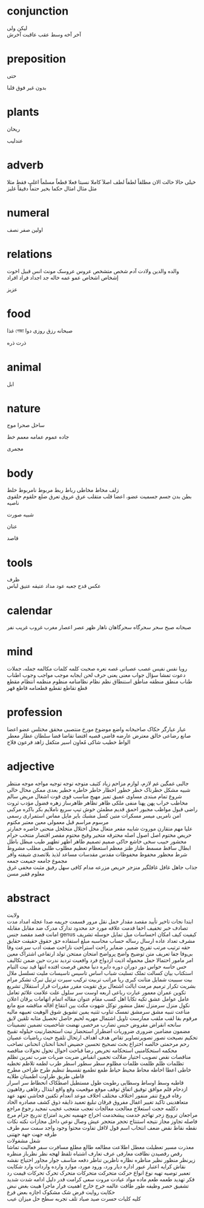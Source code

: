 # conjunction
لیکن
ولی   
آخر آخه 
وسط
عقب 
عاقبت
آخرش

# preposition
حتی

بدون
غیر
فوق 
قلبا

# plants
ریحان

عندلیب

# adverb
خیلی
حالا
حالت
الان 
مطلقاً
لطفاً
لطف 
اصلآ
کاملا
نسبتا
فعلا
قطعاً
مسلماً
اغلب
فقط
مثلا
مثل
مثال امثال
حکما
بخیر
حتماًّ
دقیقاً 
غلیز

# numeral
اولین
صفر
نصف 

# relations
والده 
والدین
ولادت
آدم
شخص
متشخص
عروس
عروسک
مونث
انس
قبیل
اخوت
إشخاص اشخاص
عمو
عمه
خاله
جد اجداد 
فراد افراد

عزیز

# food
غذا গেজা
صبحانه
رزق روزی
دوا

ذرت
ذره

# animal
ابل

# nature
ساحل
صحرا
موج

جاده 
عموم
عمامه
معمم
خط 

مجمری

# body
زلف
مخاط 
مخاطی 
رباط 
ربط 
مربوط 
نامربوط 
خلط  
بطن 
بدن 
جسم 
جسمیت 
عضو، اعضا 
قلب 
متقلب 
عرق عروق
تعرق 
ضلع 
حلقوم
حلقوی
ناصیه

شبیه
صورت

عنان

قاصد

# tools 
ظرف  
عکس
قدح
جعبه
عود 
مداد 
عتیقه 
عتیق 
لباس 

# calendar
صبحانه
صبح
سحر
سحرگاه سحرگاهان 
ناهار 
ظهر
عصر اعصار
مغرب 
غروب
غریب
نفر

# mind
رویا
نفس 
نفیس 
عصب
عصبانی
غصه 
نعره
صحبت
کلمه کلمات
مکالمه
جمله، جملات
دعوت
تمشا
سؤال
جواب
معنی
یعنی 
حرف
لحن
ایجابه 
موجب 
مواجب 
وجوب 
اطناب 
طناب 
منطق 
منطقه مناطق 
استنطاق
نظم 
نظام 
نظامنامه 
منظوم 
منظمه 
انتظام 
مقطع 
قطع 
تقاطع 
تقطیع 
قطعنامه 
قاطع 
قهر

# profession
عیار
عیارگر
حکاک
صاحبخانه
واضع 
موضوع 
مورخ
منتصبی
محقق
مختلس
عضو اعضا
صانع
رضاعی
خالق
معترض
عارضه
قاضی
قصیه
اقتضا 
تقاضا
قضا
سلطان 
عطار 
معطر 
الواط 
خطیب 
شاکی
مُعاوِن 
اسیر
متکفل 
زاهد 
فرعون 
فلاح 

# adjective
جالبی 
غمگین 
غم 
لازم، لوازم
مزاحم
زیاد
کثیف 
متوجه 
توجه
توجیه 
مواجه 
موجه 
منتظر
شبيه
مشکل
خطرناک 
خطر خطور اخطار 
خاطر 
خاطره
خطیر 
بعدی
ممکن 
محال 
خالی
شروع
تمام 
مبتدی
مساوی
عمیق
تمیز
مهیج
مناسب
قوی
قوت
اشغال
مریض
سالم
مخاطب
خراب
پهن 
پهنا 
منفی
ملکی
ظاهر 
تظاهر 
ظاهرساز 
زهره 
فضول
مؤدب 
ثروت 
راضی
قبول
مواظب 
مجبور
احمق 
قدیم
مطمئن
خوش تیپ
سریع
ناملایم
بکر
باکره
 مرکبی
 امن
 نامریی
 میسر
مسکرات
متین
کسل
مشبك
باير
مایل
مماس
استمراری
رسمی 
مرسوم مراسم
قبل
معمولی 
معین 
معتبر
مکتوم  
علیا 
مهم 
متقارن
موروث
شایبه
مقعر
متعال
مخل 
اختلال 
متخلخل 
منحنی
خاصره
خمارتر
حریص
مختوم
اصل اصول
اصله
محترقه
متحیر
وقیح
محتوم
مقصر
اقتصار
منتخب
حرام
محشور
حبیب
سخی 
خاشع 
حاکی 
صمیم 
تصمیم 
طاهر
اطهر
تطهیر
طیب 
مبطل 
باطل 
ابطال 
ساقط 
مسمط 
طناز 
طنز 
معظم 
استعظام 
تعظیم 
مطلوب 
طلبی 
مطلب 
مشروط 
شرط 
محظور 
محفوظ محفوظات 
مقدس مقدسات 
مساعد 
لذیذ 
بلاتصدی 
شیفته 
وافر 
 مجموع 
جامعه 
جمیعت
جمعه  
جذاب
جاهل
غافل
غافلگیر
منزجر 
حریص
مزرعه
مدام
کافی
سهل 
رفیق 
مثبت 
مخفی 
غرق 
معلوم 
فقیر 
مسن 

# abstract
ولایت  
ابتدا
نجات
تاخیر
تأیید
مقصد
مقدار
خمل
نقل
مرور
قسمت
جریمه
صدا
عجله
امداد
مدت
تصادف
خبر
تخفیف 
اخفا 
قدمت
علاقه
مورد
حد 
محدود 
تدارک
مدرک 
ضد
مقابل
مقابله 
امانت
قصد
مقصد
جنس genus
کیفیت 
کیف 
امکان
احساسات
میل
تمایل
حوسله
تشریف 
مشرف 
تعداد
عاده 
ارسال
رساله
حساب
محاسبه
مبلغ
استفاده 
حق حقوق
حقیقت حقایق
حقه
ترتیب 
مرتب 
تفریح
ضمیر، ضمایر
راحت
استراحت 
ناراحت
صفت
ادب
سرعت
وفا
بی‌وفا
جفا
تعریف 
متن 
توضیح 
واضح 
پرواضح 
امتحان
ممتحن
تولد
ارتفاعی
اشتراک
معین
امر
مامور 
احتمالا
حمل 
محموله
اذیت
ازدواج 
فرد
وافعیت
تردید
ندرت
حین
ضمن
تکالیف
حس 
حاسه حواس
دور
دوران
دوره
دایره 
دنیا
محض
فرصت
افتده
انتها
قید 
نیت
التیام
استکتاب
بیان
کسالت
تملک
تسلیت
شباب
اساس
تاسیس تاسیسات
ملیت
تسلسل
ملال
بیت
سببیت
شمایل
متانت
کبری
ریا
مراتب
تربیت
ترکیب
سیرت
ترتیل
تبرک
تشکر
مرام
بشریت
تکرار
ترميم
مرمت
ایالت
اشتعال
برق
تقویت
مقرر مقررات
قرار
استقلال 
تشریع 
تكوين
عمران
معمور 
عبارت 
رباعی 
اربعه
اوست 
سر
سلول
علت 
علامت علائم
تعامل
عامل عوامل
عشق 
تکیه تکایا
اهل 
کسب
مقام
عنوان 
مقاله 
اتمام اتهامات
يرقان
اعلان
نکول 
منزل 
سرمنزل
تعقل
منشور
توکل
شهوت
مکث 
بین
انتقاع
اقاله
مناقشه
منع 
مانع
مناعت 
تنبیه
مشق
سرمشق
تمسک
تناوب
تثنیه
یمین
تشویق 
شوق 
الوهیت
تعبیهه 
مالیه
مثابه
تلقین
 لایق‎ 
مرقوم
بقا
لقب
ملقب
ممارست
تاویل
اشتمال
مهریه
لحیم 
حاصل 
تحصيل 
سانحه
انقراض
مقروض
حبس
تضارب
مرخصی
نهضت 
شاخصیت
تضمین تضمینات
مضمون مضامین
ضروری ضروریات 
اضطرار
استحضار
نیت
استحضارنیت
حیلوله
تقبیح
تحکیم
نصیحت
تصور
تصویرتصاویر
تقاص
هدف اهداف 
ارتحال
تلقیح
حیث
ریاضیات
عصیان
رحم
مرحمتی
خالصه
اختراع
بحث
تصحیح
تحسین
حضیض
انحنا انحنان
انحنانی
تصاحب
محکمه
استحکامنیی 
استحکامه 
تحریص
رضا
قباحت
احوال
 تحول تحولات
مناقصه مناقصات
نقص 
تصویب 
اختیار 
ضلالت 
تخمین 
انقباض 
ضربت ضربات 
ضرب 
تمرین 
تظلم تظلمات
ظلم 
ظلمت ظلمات 
مظلوم
سطر سطور اسطر 
طرب 
لطمه 
تلاطم 
تخطیه 
خاطی 
اعطا 
احاطه 
محاط 
محیط 
حیاط 
طمع 
تطمیع 
تقسیط 
تنظیم 
طرح 
طراحی 
مطرح 
قاطی 
طریق 
طراوت 
اطمینان 
طلایه  
قاطبه 
وسط اوساط 
وسطایی
رطوبت 
طول 
مستطیل 
اصطکاک 
انحطاط 
سر اسرار 
ازدحام 
قلم 
موافق 
توفیق 
اتفاق 
توقف 
موقع
موقعیت
وقع
واقع
ابتذال 
رفاهی رفاهیون 
رفاه 
فروع 
تنفر 
منفور 
اختلاف
مختلف 
اخلاف 
موعد 
انعدام 
تکفین 
فحاشی 
تعهد 
عهد
متعاهدینی 
تاکید 
تغییر 
اغفال 
مفروق 
فرقان 
تبلیغ 
تعمید 
ذایقه 
ذوق 
کشف 
مصادره 
الحاد 
دکلمه 
حجت 
استعلاج 
 معالجت  معالجات 
تعجب 
متعجب 
عجیب 
تمجید 
رجوع 
مراجع مراجعان 
ترویج 
زجر 
تهاجم 
خدمت 
پیشخدمت 
اخراج 
جهنمیه 
تجرید 
امتزاج 
تدریج 
جزام 
مرج 
فاصله 
تجاوز 
مجاز 
نتیجه 
استنتاج 
تحجر 
متحجر 
عیش 
وصال
نوعي
داخل
مجازات
نکته نکات
نقطه نقاط
نقض
ضعف
انتخاب
اسم
قول
لااقل
تفاوت
محتوا
وجود 
واجد 
سمت 
سم
طرف 
طرفه 
جهت جهة 
جهتنی  
شغل 
مشغولات  
معذرت
مسیر
تعطیلت 
معطل 
اطلاعت 
مطالعه 
طالع 
مطلع 
مسافرت
سفر
فعاليت
تماشا
رقص 
رقصیدن 
نظافت
معارفی 
عرف 
تعارف 
اشتباه
تلفظ
لهجه
نظر 
نظرباز 
منظره 
زیرنظر 
منظور 
نظیر 
مناظره 
نظاره 
ناظرین 
تناظر 
دفعه
متاسف
جوار 
مجاور 
احتیاج
نقشه
نقاش 
کرایه
اعتبار
عبور 
اداره
دیار
ورد، ورود
مورد، موارد 
وارده  واردات 
وارد 
شکایت
تعمیر
توصیه
تهیه
نوع  انواع
حرکت
متحرکت متحرکات
متحرک
تحرک تحرکات
قیمت
رد
فکر
تهدید
طعمه 
طعم 
ماده مواد 
عیادت
مروت
سعی
کرامت
قدر
دلیل
ادامه 
شدت 
شدید 
تشفیق 
حصر 
وظیفه 
طور 
طاقت 
عالمه 
خرج 
خارج 
اهمیت 
فرار 
ماجرا 
هیبت 
بغض 
نبض 
حکایت 
روایت 
فرض 
شک 
مشکوک 
اجازه 
بعض 
فرع  
کلیه کلیات 
حسرت 
صید 
صیاد 
تلف 
تجربه 
سطح 
حل 
میزان 
عیب 